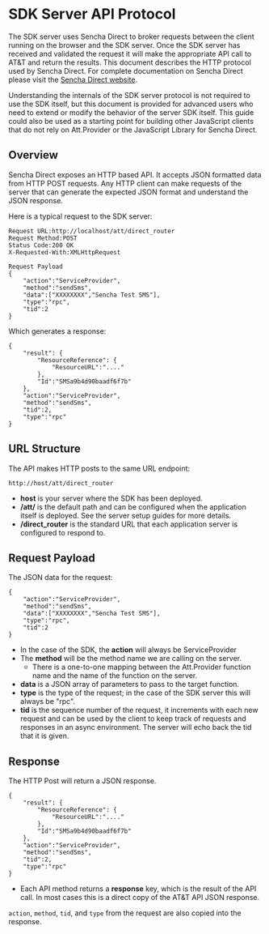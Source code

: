 SDK Server API Protocol
=======

The SDK server uses Sencha Direct to broker requests between the client running on the browser and the SDK server.
Once the SDK server has received and validated the request it will make the appropriate API call to AT&T and return the results.
This document describes the HTTP protocol used by Sencha Direct.
For complete documentation on Sencha Direct please visit the [Sencha Direct website](http://www.sencha.com/products/extjs/extdirect).

Understanding the internals of the SDK server protocol is not required to use the SDK itself, but this document is provided for advanced users who need to extend or modify the behavior of the server SDK itself. This guide could also be used as a starting point for building other JavaScript clients that do not rely on Att.Provider or the JavaScript Library for Sencha Direct.

Overview
---

Sencha Direct exposes an HTTP based API. It accepts JSON formatted data from HTTP POST requests.  Any HTTP client can make requests of the server that can generate the expected JSON format and understand the JSON response.

Here is a typical request to the SDK server:


    Request URL:http://localhost/att/direct_router
    Request Method:POST
    Status Code:200 OK
    X-Requested-With:XMLHttpRequest

    Request Payload
    {
        "action":"ServiceProvider",
        "method":"sendSms",
        "data":["XXXXXXXX","Sencha Test SMS"],
        "type":"rpc",
        "tid":2
    }


Which generates a response:

    {
        "result": {
            "ResourceReference": {
                "ResourceURL":"...."
            },
            "Id":"SMSa9b4d90baadf6f7b"
        },
        "action":"ServiceProvider",
        "method":"sendSms",
        "tid":2,
        "type":"rpc"
    }


URL Structure
---

The API makes HTTP posts to the same URL endpoint:

    http://host/att/direct_router

- **host** is your server where the SDK has been deployed.
- **/att/** is the default path and can be configured when the application itself is deployed.  See the server setup guides for more details.
- **/direct_router** is the standard URL that each application server is configured to respond to.

Request Payload
---
The JSON data for the request:

    {
        "action":"ServiceProvider",
        "method":"sendSms",
        "data":["XXXXXXXX","Sencha Test SMS"],
        "type":"rpc",
        "tid":2
    }

- In the case of the SDK, the **action** will always be ServiceProvider
- The **method** will be the method name we are calling on the server.
    - There is a one-to-one mapping between the Att.Provider function name and the name of the function on the server.
- **data** is a JSON array of parameters to pass to the target function.
- **type** is the type of the request; in the case of the SDK server this will always be "rpc".
- **tid** is the sequence number of the request, it increments with each new request and can be used by the client to keep track of requests and responses in an async environment.  The server will echo back the tid that it is given.



Response
---
The HTTP Post will return a JSON response.

    {
        "result": {
            "ResourceReference": {
                "ResourceURL":"...."
            },
            "Id":"SMSa9b4d90baadf6f7b"
        },
        "action":"ServiceProvider",
        "method":"sendSms",
        "tid":2,
        "type":"rpc"
    }

- Each API method returns a **response** key, which is the result of the API call.  In most cases this is a direct copy of the AT&T API JSON response.

<code>action</code>, <code>method</code>, <code>tid</code>, and <code>type</code> from the request are also copied into the response.



